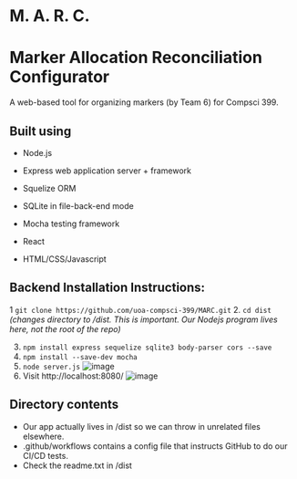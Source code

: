 # M. A. R. C.
# Marker Allocation Reconciliation Configurator 
A web-based tool for organizing markers (by Team 6) for Compsci 399.

## Built using
+ Node.js
+ Express web application server + framework

+ Squelize ORM
+ SQLite in file-back-end mode

+ Mocha testing framework

+ React
+ HTML/CSS/Javascript

## Backend Installation Instructions:
1  `git clone https://github.com/uoa-compsci-399/MARC.git`
2. `cd dist` *(changes directory to /dist. This is important. Our Nodejs program lives here, not the root of the repo)* 


3. `npm install express sequelize sqlite3 body-parser cors --save`
4. `npm install --save-dev mocha`
5. `node server.js`
![image](https://user-images.githubusercontent.com/69673783/113281638-5221bf00-9342-11eb-8d0d-4f2883ee5fb3.png)
6. Visit http://localhost:8080/
![image](https://user-images.githubusercontent.com/69673783/113281683-65cd2580-9342-11eb-8ccf-88ad27b1777f.png)


## Directory contents
+ Our app actually lives in /dist so we can throw in unrelated files elsewhere.
+ .github/workflows contains a config file that instructs GitHub to do our CI/CD tests.
+ Check the readme.txt in /dist
